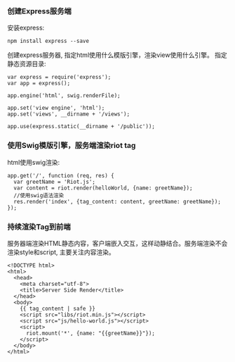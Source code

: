 ### 创建Express服务端

安装express:

    npm install express --save

创建express服务器, 指定html使用什么模版引擎，渲染view使用什么引擎。
指定静态资源目录:

    var express = require('express');
    var app = express();

    app.engine('html', swig.renderFile);

    app.set('view engine', 'html');
    app.set('views', __dirname + '/views');

    app.use(express.static(__dirname + '/public'));

### 使用Swig模版引擎，服务端渲染riot tag

html使用swig渲染:

    app.get('/', function (req, res) {
      var greetName = 'Riot.js';
      var content = riot.render(helloWorld, {name: greetName});
      //使用swig语法渲染
      res.render('index', {tag_content: content, greetName: greetName});
    });

### 持续渲染Tag到前端

服务器端渲染HTML静态内容，客户端嵌入交互，这样动静结合。服务端渲染不会渲染style和script,
主要关注内容渲染。

    <!DOCTYPE html>
    <html>
      <head>
        <meta charset="utf-8">
        <title>Server Side Render</title>
      </head>
      <body>
        {{ tag_content | safe }}
        <script src="libs/riot.min.js"></script>
        <script src="js/hello-world.js"></script>
        <script>
          riot.mount('*', {name: "{{greetName}}"});
        </script>
      </body>
    </html>